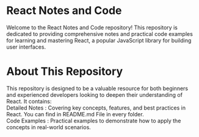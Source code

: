 # React Notes and Code
Welcome to the React Notes and Code repository! This repository is dedicated to providing comprehensive notes and practical code examples for learning and mastering React, a popular JavaScript library for building user interfaces.

# About This Repository
This repository is designed to be a valuable resource for both beginners and experienced developers looking to deepen their understanding of React. It contains:
<br>
<span> Detailed Notes : </sapn> Covering key concepts, features, and best practices in React. You can find in README.md File in every folder.
<br>
<span> Code Examples : </span> Practical examples to demonstrate how to apply the concepts in real-world scenarios.
<br>
